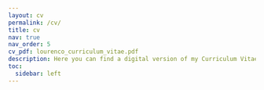 ```yaml
---
layout: cv
permalink: /cv/
title: cv
nav: true
nav_order: 5
cv_pdf: lourenco_curriculum_vitae.pdf
description: Here you can find a digital version of my Curriculum Vitae with great detail and a more simplified one in PDF.
toc:
  sidebar: left
---
```

